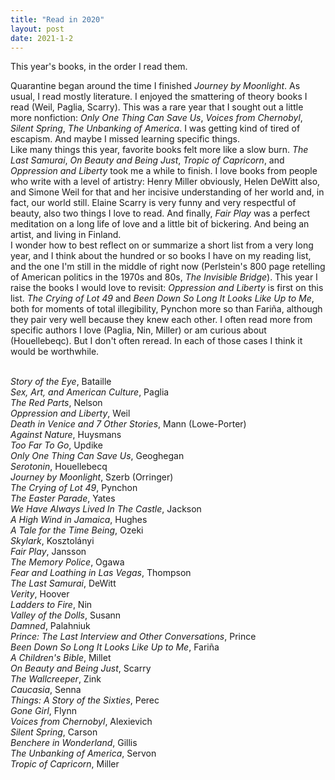 ```yaml
---
title: "Read in 2020"
layout: post
date: 2021-1-2
---
```

This year's books, in the order I read them.

<p>Quarantine began around the time I finished <i>Journey by Moonlight</i>. As usual, I read mostly literature. I enjoyed the smattering of theory books I read (Weil, Paglia, Scarry). This was a rare year that I sought out a little more nonfiction: <i>Only One Thing Can Save Us</i>, <i>Voices from Chernobyl</i>, <i>Silent Spring</i>, <i>The Unbanking of America</i>. I was getting kind of tired of escapism. And maybe I missed learning specific things.
<br>Like many things this year, favorite books felt more like a slow burn. <i>The Last Samurai</i>, <i>On Beauty and Being Just</i>, <i>Tropic of Capricorn</i>, and <i>Oppression and Liberty</i> took me a while to finish. I love books from people who write with a level of artistry: Henry Miller obviously, Helen DeWitt also, and Simone Weil for that and her incisive understanding of her world and, in fact, our world still. Elaine Scarry is very funny and very respectful of beauty, also two things I love to read. And finally, <i>Fair Play</i> was a perfect meditation on a long life of love and a little bit of bickering. And being an artist, and living in Finland.
<br>I wonder how to best reflect on or summarize a short list from a very long year, and I think about the hundred or so books I have on my reading list, and the one I'm still in the middle of right now (Perlstein's 800 page retelling of American politics in the 1970s and 80s, <i>The Invisible Bridge</i>). This year I raise the books I would love to revisit: <i>Oppression and Liberty</i> is first on this list. <i>The Crying of Lot 49</i> and <i>Been Down So Long It Looks Like Up to Me</i>, both for moments of total illegibility, Pynchon more so than Fariña, although they pair very well because they knew each other. I often read more from specific authors I love (Paglia, Nin, Miller) or am curious about (Houellebeqc). But I don't often reread. In each of those cases I think it would be worthwhile. 
<p>
<br><i>Story of the Eye</i>, Bataille
<br><i>Sex, Art, and American Culture</i>, Paglia
<br><i>The Red Parts</i>, Nelson
<br><i>Oppression and Liberty</i>, Weil
<br><i>Death in Venice and 7 Other Stories</i>, Mann (Lowe-Porter)
<br><i>Against Nature</i>, Huysmans
<br><i>Too Far To Go</i>, Updike
<br><i>Only One Thing Can Save Us</i>, Geoghegan
<br><i>Serotonin</i>, Houellebecq
<br><i>Journey by Moonlight</i>, Szerb (Orringer)
<br><i>The Crying of Lot 49</i>, Pynchon
<br><i>The Easter Parade</i>, Yates
<br><i>We Have Always Lived In The Castle</i>, Jackson
<br><i>A High Wind in Jamaica</i>, Hughes
<br><i>A Tale for the Time Being</i>, Ozeki
<br><i>Skylark</i>, Kosztolányi
<br><i>Fair Play</i>, Jansson
<br><i>The Memory Police</i>, Ogawa
<br><i>Fear and Loathing in Las Vegas</i>, Thompson
<br><i>The Last Samurai</i>, DeWitt
<br><i>Verity</i>, Hoover
<br><i>Ladders to Fire</i>, Nin
<br><i>Valley of the Dolls</i>, Susann
<br><i>Damned</i>, Palahniuk
<br><i>Prince: The Last Interview and Other Conversations</i>, Prince
<br><i>Been Down So Long It Looks Like Up to Me</i>, Fariña
<br><i>A Children's Bible</i>, Millet
<br><i>On Beauty and Being Just</i>, Scarry
<br><i>The Wallcreeper</i>, Zink
<br><i>Caucasia</i>, Senna
<br><i>Things: A Story of the Sixties</i>, Perec
<br><i>Gone Girl</i>, Flynn
<br><i>Voices from Chernobyl</i>, Alexievich
<br><i>Silent Spring</i>, Carson
<br><i>Benchere in Wonderland</i>, Gillis
<br><i>The Unbanking of America</i>, Servon
<br><i>Tropic of Capricorn</i>, Miller

